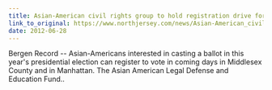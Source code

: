 ```yaml
---
title: Asian-American civil rights group to hold registration drive for N.J., N.Y. residents
link_to_original: https://www.northjersey.com/news/Asian-American_civil_rights_group_to_hold_registration_drive_for_NJ_NY_residents.html)  
date: 2012-06-28
---
```

  
Bergen Record -- Asian-Americans interested in casting a ballot in this year's presidential election can register to vote in coming days in Middlesex County and in Manhattan. The Asian American Legal Defense and Education Fund..

